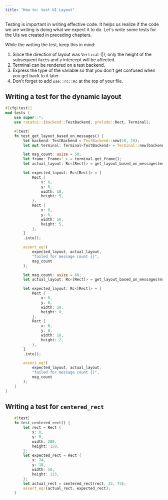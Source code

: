 ```yaml
---
title: "How to: test UI Layout"
---
```


Testing is important in writing effective code. It helps us realize if the code we are writing is doing what we expect it to do. Let's write some tests for the UIs we created in preceding chapters.

While the writing the test, keep this in mind:  
1. Since the direction of layout was `Vertical` (|), only the height of the subsequent `Rect`s and `y` intercept will be affected.
2. Terminal can be rendered on a test backend.
3. Express the type of the variable so that you don't get confused when you get back to it later.
4. Don't forget to add `use::rc::Rc` at the top of your file.

## Writing a test for the dynamic layout

```rust
#[cfg(test)]
mod tests {
    use super::*;
    use ratatui::{backend::TestBackend, prelude::Rect, Terminal};

    #[test]
    fn test_get_layout_based_on_messages() {
        let backend: TestBackend = TestBackend::new(10, 10);
        let mut terminal: Terminal<TestBackend> = Terminal::new(backend).unwrap();

        let msg_count: usize = 50;
        let frame: Frame<'_> = terminal.get_frame();
        let actual_layout: Rc<[Rect]> = get_layout_based_on_messages(msg_count, &frame);

        let expected_layout: Rc<[Rect]> = [
            Rect {
                x: 0,
                y: 0,
                width: 10,
                height: 5,
            },
            Rect {
                x: 0,
                y: 5,
                width: 10,
                height: 5,
            },
        ]
        .into();

        assert_eq!(
            expected_layout, actual_layout,
            "failed for message count {}",
            msg_count
        );

        let msg_count: usize = 60;
        let actual_layout: Rc<[Rect]> = get_layout_based_on_messages(msg_count, &frame);

        let expected_layout: Rc<[Rect]> = [
            Rect {
                x: 0,
                y: 0,
                width: 10,
                height: 8,
            },
            Rect {
                x: 0,
                y: 8,
                width: 10,
                height: 2,
            },
        ]
        .into();

        assert_eq!(
            expected_layout, actual_layout,
            "failed for message count {}",
            msg_count
        );
    }
}
```

## Writing a test for `centered_rect`

```rust
    #[test]
    fn test_centered_rect() {
        let rect = Rect {
            x: 0,
            y: 0,
            width: 200,
            height: 150,
        };
        let expected_rect = Rect {
            x: 74,
            y: 18,
            width: 50,
            height: 113,
        };
        let actual_rect = centered_rect(rect, 25, 75);
        assert_eq!(actual_rect, expected_rect);
    }
```